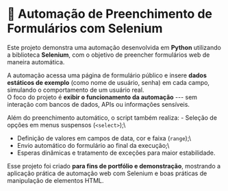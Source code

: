 # 🧠 Automação de Preenchimento de Formulários com Selenium

Este projeto demonstra uma automação desenvolvida em **Python**
utilizando a biblioteca **Selenium**, com o objetivo de preencher
formulários web de maneira automática.

A automação acessa uma página de formulário público e insere **dados
estáticos de exemplo** (como nome de usuário, senha) em cada campo,
simulando o comportamento de um usuário real.\
O foco do projeto é **exibir o funcionamento da automação** --- sem
interação com bancos de dados, APIs ou informações sensíveis.

Além do preenchimento automático, o script também realiza: - Seleção de
opções em menus suspensos (`<select>`);\
- Definição de valores em campos de data, cor e faixa (`range`);\
- Envio automático do formulário ao final da execução;\
- Esperas dinâmicas e tratamento de exceções para maior estabilidade.

Esse projeto foi criado **para fins de portfólio e demonstração**,
mostrando a aplicação prática de automação web com Selenium e boas
práticas de manipulação de elementos HTML.
